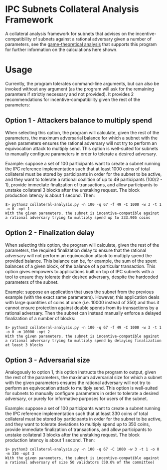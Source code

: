 # IPC Subnets Collateral Analysis Framework
A collateral analysis framework for subnets that advises on the incentive-compatibility of subnets against a rational adversary given a number of parameters, see the [game-theoretical analysis](https://docs.google.com/document/d/17KQfgiaaNsXPzDRshhMBVyr-gtQX2UmisqwhXdDSwuM/edit#heading=h.bu4uipmv4e42) that supports this program for further information on the calculations here shown.

# Usage 
Currently, the program tolerates command-line arguments, but can also be invoked without any argument (as the program will ask for the remaining paramters if strictly necessary and not provided). It provides 2 recommendations for incentive-compatibility given the rest of the parameters:

## Option 1 - Attackers balance to multiply spend
When selecting this option, the program will calculate, given the rest of the parameters, the maximum adversarial balance for which a subnet with the given parameters ensures the rational adversary will not try to perform an equivocation attack to multiply send. This option is well-suited for subnets to manually configure parameters in order to tolerate a desired adversary.

Example: suppose a set of 100 participants want to create a subnet running the IPC reference implementation such that at least 1000 coins of total collateral must be stored by participants in order for the subnet to be active, and they want to tolerate a rational coalition of up to 49 participants (100/2 - 1), provide immediate finalization of transactions, and allow participants to unstake collateral 3 blocks after the unstaking request. The block production latency is about 1 second. Then:

```
$> python3 collateral-analysis.py -n 100 -q 67 -f 49 -C 1000 -w 3 -t 1 -o 0 -opt 1
With the given parameters, the subnet is incentive-compatible against a rational adversary trying to multiply spend up to 333.905 coins
```

## Option 2 - Finalization delay
When selecting this option, the program will calculate, given the rest of the parameters, the required finalization delay to ensure that the rational adversary will not perform an equivocation attack to multiply spend the provided balance. This balance can be, for example, the sum of the spent balances of a given block, of the balance of a particular transaction. This option gives empowers to applications built on top of IPC subnets with a tool to ensure they tolerate their desired adversary, despite the hardcoded parameters of the subnet.

Example: suppose an application that uses the subnet from the previous example (with the exact same parameters). However, this application deals with large quantities of coins at once (i.e. 10000 instead of 350) and thus it cannot ensure protection against double spends from its transactions by a rational adversary. Then the subnet can instead manually enforce a delayed finalization of a number of blocks:

```
$> python3 collateral-analysis.py -n 100 -q 67 -f 49 -C 1000 -w 3 -t 1 -o 0 -m 10000 -opt 2
With the given parameters, the subnet is incentive-compatible against a rational adversary trying to multiply spend by delaying finalization at least 3 blocks
```

## Option 3 - Adversarial size
Analogously to option 1, this option instructs the program to output, given the rest of the parameters, the maximum adversarial size for which a subnet with the given parameters ensures the rational adversary will not try to perform an equivocation attack to multiply send. This option is well-suited for subnets to manually configure parameters in order to tolerate a desired adversary, or purely for informative purposes for users of the subnet.

Example: suppose a set of 100 participants want to create a subnet running the IPC reference implementation such that at least 330 coins of total collateral must be stored by participants in order for the subnet to be active, and they want to tolerate deviations to multiply spend up to 350 coins, provide immediate finalization of transactions, and allow participants to unstake collateral 3 blocks after the unstaking request. The block production latency is about 1 second. Then:

```
$> python3 collateral-analysis.py -n 100 -q 67 -C 1000 -w 3 -t 1 -o 0 -m 330 -opt 3
With the given parameters, the subnet is incentive-compatible against a rational adversary of size 50 validators (50.0% of the committee)
```
